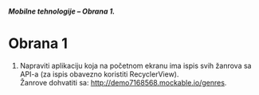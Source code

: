 ##### Mobilne tehnologije – Obrana 1.

# Obrana 1

1. Napraviti aplikaciju koja na početnom ekranu ima ispis svih žanrova sa API-a (za ispis obavezno koristiti RecyclerView).  
Žanrove dohvatiti sa: http://demo7168568.mockable.io/genres.
